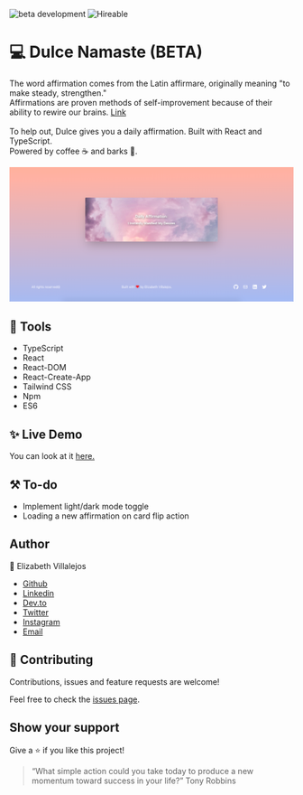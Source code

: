 ![beta development](https://img.shields.io/badge/beta-development-green?style=flat-square)
![Hireable](https://cdn.rawgit.com/hiendv/hireable/master/styles/default/yes.svg)

# 💻 Dulce Namaste (BETA)
The word affirmation comes from the Latin affirmare, originally meaning "to make steady, strengthen."<br>
Affirmations are proven methods of self-improvement because of their ability to rewire our brains. [Link](https://www.huffpost.com/entry/affirmations_b_3527028)<br><br>
To help out, Dulce gives you a daily affirmation. 
Built with React and TypeScript.<br>
Powered by coffee :coffee: and barks :dog:. 

![alt text](docs/home.png)

## 🔨 Tools
- TypeScript
- React
- React-DOM
- React-Create-App
- Tailwind CSS
- Npm
- ES6


## ✨ Live Demo

You can look at it [here.](https://dulce-namaste.netlify.app/)


## ⚒️ To-do

- Implement light/dark mode toggle
- Loading a new affirmation on card flip action

## Author

👤 Elizabeth Villalejos

- [Github](https://github.com/misselliev)
- [Linkedin](https://linkedin.com/ellievillalejos)
- [Dev.to](https://dev.to/misselliev)
- [Twitter](https://twitter.com/miss_elliev/)
- [Instagram](https://www.instagram.com/miss_elliev/)
- [Email](mailto:elizabeth.villalejos@gmail.com?subject=Website%20Inquiry)


## 🤝 Contributing

Contributions, issues and feature requests are welcome!

Feel free to check the [issues page](issues/).

## Show your support

Give a ⭐️ if you like this project!

> “What simple action could you take today to produce a new momentum toward success in your life?” Tony Robbins
